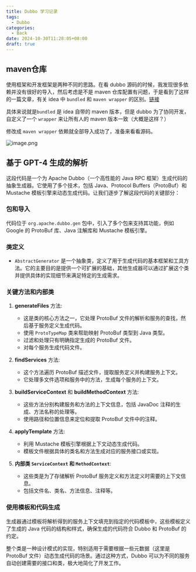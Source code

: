 ```yaml
---
title: Dubbo 学习记录
tags:
  - Dubbo
categories:
  - Back
date: 2024-10-30T11:28:05+08:00
draft: true
---
```

## maven仓库

使用框架和开发框架是两种不同的思路。在看 dubbo 源码的时候，我发现很多依赖并没有很好的导入，然后考虑是不是 maven 仓库配置有问题，于是看到了这样的一篇文章，有关 idea 中 `bundled` 和 `maven wrapper` 的区别。[链接](https://stackoverflow.com/questions/72212706/maven-wrapper-vs-bundle-maven-3)

具体来说就是`bundled` 是 idea 自带的 maven 版本，但是 dubbo 为了协同开发，自定义了一个 `wrapper` 来让所有人的 maven 版本一致（大概是这样？）

修改成 `maven wrapper` 依赖就全部导入成功了，准备来看看源码。

![image.png](https://img.simi.host/20241030113857.png)

## 基于 GPT-4 生成的解析

这段代码是一个为 Apache Dubbo（一个高性能的 Java RPC 框架）生成代码的抽象生成器。它使用了多个技术，包括 Java、Protocol Buffers（ProtoBuf）和 Mustache 模板引擎来动态生成代码。让我们逐步了解这段代码的关键部分：

### 包和导入
代码位于 `org.apache.dubbo.gen` 包中，引入了多个包来支持其功能，例如 Google 的 ProtoBuf 库、Java 注解库和 Mustache 模板引擎。

### 类定义
- `AbstractGenerator` 是一个抽象类，定义了用于生成代码的基本框架和工具方法。它的主要目的是提供一个可扩展的基础，其他生成器可以通过扩展这个类并提供具体的实现细节来满足特定的生成需求。

### 关键方法和内部类

1. **generateFiles** 方法:
   - 这是类的核心方法之一，它处理 ProtoBuf 文件的解析和服务的查找，然后基于服务定义生成代码。
   - 使用 `ProtoTypeMap` 类来帮助映射 ProtoBuf 类型到 Java 类型。
   - 过滤和处理只有明确指定生成的 ProtoBuf 文件。
   - 对每个服务生成代码文件。

2. **findServices** 方法:
   - 这个方法遍历 ProtoBuf 描述文件，提取服务定义并构建服务上下文。
   - 它处理多文件选项和服务中的方法，生成每个服务的上下文。

3. **buildServiceContext** 和 **buildMethodContext** 方法:
   - 这些方法分别构建服务和方法的上下文信息，包括 JavaDoc 注释的生成、方法名称的处理等。
   - 使用路径和位置信息来定位和提取 ProtoBuf 文件中的注释。

4. **applyTemplate** 方法:
   - 利用 Mustache 模板引擎根据上下文动态生成代码。
   - 模板文件根据具体的类名和方法生成对应的服务接口或实现。

5. **内部类 `ServiceContext` 和 `MethodContext`**:
   - 这些类是为了存储解析 ProtoBuf 服务定义和方法定义时需要的上下文信息。
   - 包括文件名、类名、方法信息、注释等。

### 使用模板和代码生成
生成器通过模板将解析得到的服务上下文填充到指定的代码模板中，这些模板定义了生成的 Java 代码的结构和样式，确保生成的代码符合 Dubbo 和 ProtoBuf 的约定。

整个类是一种设计模式的实现，特别适用于需要根据一些元数据（这里是 ProtoBuf 文件）动态生成代码的场景。通过这种方式，Dubbo 可以为不同的服务自动创建需要的接口和类，极大地简化了开发工作。

